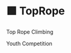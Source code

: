 # 🟩 TopRope

Top Rope Climbing

Youth Competition



<!-- @include: /../Environment_Placeholder.md -->